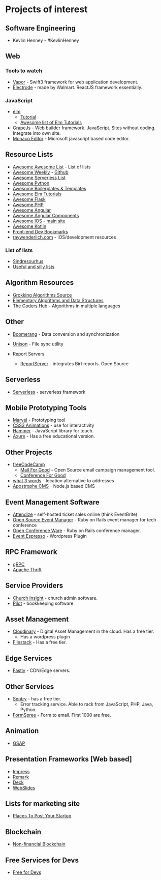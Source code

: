 # Projects of interest

## Software Engineering
* Kevlin Henney - #KevlinHenney

## Web
### Tools to watch
* [Vapor](http://vapor.codes/) - Swift3 framework for web application development.
* [Electrode](http://www.electrode.io/index.html) - made by Walmart. ReactJS framework essentially.

### JavaScript
* [elm](http://elm-lang.org/)
    * [Tutorial](https://guide.elm-lang.org/)
    * [Awesome list of Elm Tutorials](https://github.com/isRuslan/awesome-elm)
* [GrapeJs](http://grapesjs.com/) - Web builder framework. JavaScript. Sites without coding. Integrate into own site.
* [Monaco Editor](https://github.com/Microsoft/monaco-editor) - Microsoft javascript based code editor.


## Resource Lists
* [Awesome Awesome List](https://github.com/bayandin/awesome-awesomeness) - List of lists
* [Awesome Weekly](https://awesomeweekly.co/) - [Github](https://github.com/sindresorhus/awesome)
* [Awesome Serverless List](https://github.com/travist/awesome-serverless-1)
* [Awesome Python](https://awesome-python.com/)
* [Awesome Boilerplates & Templates](https://github.com/melvin0008/awesome-projects-boilerplates)
* [Awesome Elm Tutorials](https://github.com/isRuslan/awesome-elm)
* [Awesome Flask](https://github.com/humiaozuzu/awesome-flask)
* [Awesome PHP](https://github.com/ziadoz/awesome-php)
* [Awesome Angular](https://github.com/AngularClass/awesome-angular)
* [Awesome Angular Components](https://github.com/brillout/awesome-angular-components)
* [Awesome IOS](https://github.com/vsouza/awesome-ios) - [main site](http://awesomeios.com/)
* [Awesome Kotlin](https://github.com/KotlinBy/awesome-kotlin)
* [Front-end Dev Bookmarks](https://github.com/dypsilon/frontend-dev-bookmarks)
* [raywenderlich.com](https://www.raywenderlich.com) - IOS/development resources
### List of lists
* [Sindresourhus](https://github.com/sindresorhus/awesome)
* [Useful and silly lists](https://github.com/jnv/lists)

## Algorithm Resources
* [Grokking Algorithms Source](https://github.com/egonSchiele/grokking_algorithms)
* [Elementary Algorithms and Data Structures](https://github.com/liuxinyu95/AlgoXY)
* [The Coders Hub](https://github.com/thecodershub/algorithms) - Algorithms in multiple languages

## Other
* [Boomerang](http://www.seas.upenn.edu/~harmony/) - Data conversion and synchronization
* [Unison](https://www.cis.upenn.edu/~bcpierce/unison/) - File sync utility

* Report Servers
    * [ReportServer](https://reportserver.net/en/) - integrates Birt reports. Open Source

## Serverless
* [Serverless](https://github.com/serverless/serverless) - serverless framework

## Mobile Prototyping Tools
* [Marvel](https://marvelapp.com/features/) - Prototyping tool
* [CSS3 Animations](https://developer.mozilla.org/en-US/docs/Web/CSS/CSS_Animations/Using_CSS_animations) - use for interactivity
* [Hammer](http://hammerjs.github.io/) - JavaScript library for touch.
* [Axure](https://www.axure.com/#a=features) - Has a free educational version.

## Other Projects
* [freeCodeCamp](https://github.com/freeCodeCamp)
    * [Mail For Good](https://github.com/freeCodeCamp/mail-for-good) - Open Source email campaign management tool.
    * [Conference For Good](https://github.com/freeCodeCamp/conference-for-good)
* [what 3 words](https://support.what3words.com/hc/en-us) - location alternative to addresses
* [Apostrophe CMS](http://apostrophecms.org/) - Node.js based CMS

## Event Management Software
* [Attendize](https://www.attendize.com) - self-hosted ticket sales online (think EventBrite)
* [Open Source Event Manager](https://github.com/openSUSE/osem) - Ruby on Rails event manager for tech conference
* [Open Conference Ware](https://github.com/osbridge/openconferenceware) - Ruby on Rails conference manager.
* [Event Espresso](https://github.com/eventespresso/event-espresso-core) - Wordpress Plugin

## RPC Framework
* [gRPC](https://grpc.io/)
* [Apache Thrift](https://thrift.apache.org/)

## Service Providers
* [Church Insight](http://www.churchinsight.com/) - church admin software.
* [Pilot](https://pilot.com/) - bookkeeping software.

## Asset Management
* [Cloudinary](https://cloudinary.com/) - Digital Asset Management in the cloud. Has a free tier.
    * Has a wordpress plugin
* [Filestack](https://www.filestack.com/) - Has a free tier.

## Edge Services
* [Fastly](https://www.fastly.com/) - CDN/Edge servers.

## Other Services
* [Sentry](https://docs.sentry.io/learn/context/) - has a free tier.
    * Error tracking service. Able to rack from JavaScript, PHP, Java, Python.
* [FormSpree](https://formspree.io/) - Form to email. First 1000 are free.

## Animation
* [GSAP](https://greensock.com/gsap)


## Presentation Frameworks [Web based]
* [Impress](https://github.com/impress/impress.js)
* [Remark](https://github.com/gnab/remark)
* [Deck](https://github.com/imakewebthings/deck.js)
* [WebSlides](https://github.com/webslides/WebSlides)

## Lists for marketing site
* [Places To Post Your Startup](https://github.com/mmccaff/PlacesToPostYourStartup)

## Blockchain
* [Non-financial Blockchain](https://github.com/machinomy/awesome-non-financial-blockchain)

## Free Services for Devs
* [Free for Devs](https://github.com/ripienaar/free-for-dev)

